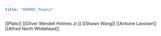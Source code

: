 ```yaml
---
title: "006MOC People"
---
```


[[Plato]]
[[Oliver Wendell Holmes Jr.]]
[[Shawn Wang]]
[[Antoine Lavoiser]]
[[Alfred North Whitehead]]